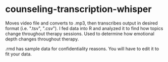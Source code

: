 # counseling-transcription-whisper
Moves video file and converts to .mp3, then transcribes output in desired format (i.e. ".tsv", ".csv"). I fed data into R and analyzed it to find how topics change throughout therapy sessions. Used to determine how emotional depth changes throughout therapy.

.rmd has sample data for confidentiality reasons. You will have to edit it to fit your data.
